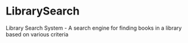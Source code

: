 # LibrarySearch
Library Search System - A search engine for finding books in a library based on various criteria
